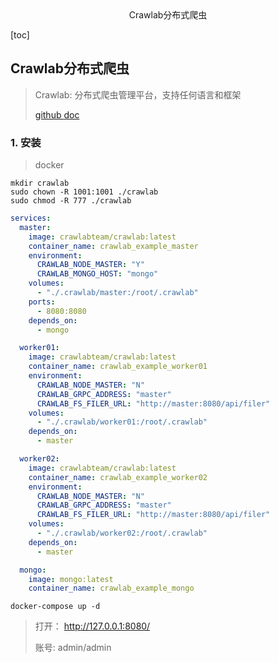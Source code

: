 <center>Crawlab分布式爬虫</center>



[toc]







## Crawlab分布式爬虫

> Crawlab: 分布式爬虫管理平台，支持任何语言和框架
>
> [github ](https://github.com/crawlab-team/crawlab)[doc](https://docs.crawlab.cn/en)









### 1. 安装

> docker

```shell
mkdir crawlab
sudo chown -R 1001:1001 ./crawlab
sudo chmod -R 777 ./crawlab

```

```yaml
services:
  master: 
    image: crawlabteam/crawlab:latest
    container_name: crawlab_example_master
    environment:
      CRAWLAB_NODE_MASTER: "Y"
      CRAWLAB_MONGO_HOST: "mongo"
    volumes:
      - "./.crawlab/master:/root/.crawlab"
    ports:    
      - 8080:8080
    depends_on:
      - mongo

  worker01: 
    image: crawlabteam/crawlab:latest
    container_name: crawlab_example_worker01
    environment:
      CRAWLAB_NODE_MASTER: "N"
      CRAWLAB_GRPC_ADDRESS: "master"
      CRAWLAB_FS_FILER_URL: "http://master:8080/api/filer"
    volumes:
      - "./.crawlab/worker01:/root/.crawlab"
    depends_on:
      - master

  worker02: 
    image: crawlabteam/crawlab:latest
    container_name: crawlab_example_worker02
    environment:
      CRAWLAB_NODE_MASTER: "N"
      CRAWLAB_GRPC_ADDRESS: "master"
      CRAWLAB_FS_FILER_URL: "http://master:8080/api/filer"
    volumes:
      - "./.crawlab/worker02:/root/.crawlab"
    depends_on:
      - master

  mongo:
    image: mongo:latest
    container_name: crawlab_example_mongo
```

```shell
docker-compose up -d
```

> 打开： http://127.0.0.1:8080/
>
> 账号: admin/admin